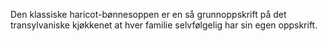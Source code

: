 Den klassiske haricot-bønnesoppen er en så grunnoppskrift på det transylvaniske kjøkkenet at hver familie selvfølgelig har sin egen oppskrift.